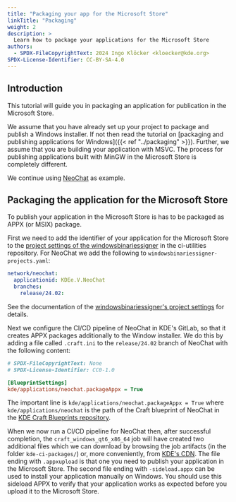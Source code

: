 ```yaml
---
title: "Packaging your app for the Microsoft Store"
linkTitle: "Packaging"
weight: 2
description: >
  Learn how to package your applications for the Microsoft Store
authors:
  - SPDX-FileCopyrightText: 2024 Ingo Klöcker <kloecker@kde.org>
SPDX-License-Identifier: CC-BY-SA-4.0
---
```


## Introduction

This tutorial will guide you in packaging an application for publication in the Microsoft Store.

We assume that you have already set up your project to package and publish a Windows installer. If not then read the tutorial on [packaging and publishing applications for Windows]({{< ref "../packaging" >}}). Further, we assume that you are building your application with MSVC. The process for publishing applications built with MinGW in the Microsoft Store is completely different.

We continue using [NeoChat](https://invent.kde.org/network/NeoChat) as example.


## Packaging the application for the Microsoft Store

To publish your application in the Microsoft Store is has to be packaged as APPX (or MSIX) package.

First we need to add the identifier of your application for the Microsoft Store to the [project settings of the windowsbinariessigner](https://invent.kde.org/sysadmin/ci-utilities/-/blob/master/signing/windowsbinariessigner-projects.yaml?ref_type=heads) in the
ci-utilities repository. For NeoChat we add the following to `windowsbinariessigner-projects.yaml`:

```yml
network/neochat:
  applicationid: KDEe.V.NeoChat
  branches:
    release/24.02:
```

See the documentation of the [windowsbinariessigner's project settings](https://invent.kde.org/sysadmin/ci-utilities/-/tree/master/signing?ref_type=heads#windowsbinariessigner)
for details.

Next we configure the CI/CD pipeline of NeoChat in KDE's GitLab, so that it creates APPX packages additionally to the Window installer.
We do this by adding a file called `.craft.ini` to the `release/24.02` branch of NeoChat with the following content:

```ini
# SPDX-FileCopyrightText: None
# SPDX-License-Identifier: CC0-1.0

[BlueprintSettings]
kde/applications/neochat.packageAppx = True
```

The important line is `kde/applications/neochat.packageAppx = True` where `kde/applications/neochat` is the path of the Craft blueprint of NeoChat in the [KDE Craft Blueprints repository](https://invent.kde.org/packaging/craft-blueprints-kde).

When we now run a CI/CD pipeline for NeoChat then, after successful completion, the `craft_windows_qt6_x86_64` job will have created two additional files which we can download by browsing the job artifacts (in the folder `kde-ci-packages/`) or, more conveniently, from [KDE's CDN](https://cdn.kde.org/ci-builds/network/neochat/release-24.02/windows/). The file ending with `.appxupload` is that one you need to publish your application in the Microsoft Store. The second file ending with `-sideload.appx` can be used to install your application manually on Windows. You should use this sideload APPX to verify that your application works as expected before you upload it to the Microsoft Store.
